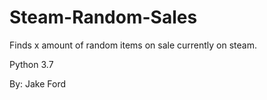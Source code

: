 # Steam-Random-Sales
Finds x amount of random items on sale currently on steam.


Python 3.7



By: Jake Ford

